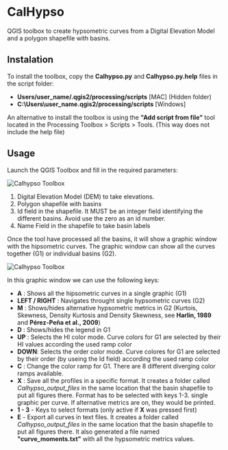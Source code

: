 # CalHypso
QGIS toolbox to create hypsometric curves from a 
Digital Elevation Model and a polygon shapefile with basins. 

## Instalation

To install the toolbox, copy the **Calhypso.py** and **Calhypso.py.help** files in the script folder:
- **Users/user_name/.qgis2/processing/scripts**  [MAC] (Hidden folder)
- **C:\Users\user_name\.qgis2/processing/scripts**   [Windows]

An alternative to install the toolbox is using the **"Add script from file"** tool located in the Processing Toolbox > Scripts > Tools. (This way does not include the help file)

## Usage
Launch the QGIS Toolbox and fill in the required parameters:

![Calhypso Toolbox](https://geolovic.github.io/Calhypso/images/CalypsoToolbox.jpg)

1. Digital Elevation Model (DEM) to take elevations. 
2. Polygon shapefile with basins
3. Id field in the shapefile. It MUST be an integer field identifying the different basins. Avoid use the zero as an id number.
4. Name Field in the shapefile to take basin labels

Once the tool have processed all the basins, it will show a graphic 
window with the hipsometric curves. The graphic window can show all the curves
together (G1) or individual basins (G2).

![Calhypso Toolbox](https://geolovic.github.io/Calhypso/images/Graphic_types.jpg)

In this graphic window we can use the following keys:

* **A** : Shows all the hipsometric curves in a single graphic (G1)
* **LEFT / RIGHT** : Navigates throught single hypsometric curves (G2)
* **M** : Shows/hides alternative hypsometric metrics in G2 (Kurtois, 
Skewness, Density Kurtosis and Density Skewness, see 
**Harlin, 1989** and **Pérez-Peña et al., 2009**)
* **D** : Shows/hides the legend in G1
* **UP** : Selects the HI color mode. Curve colors for G1 are selected by their HI 
values according the used ramp color
* **DOWN**: Selects the order color mode. Curve colores for G1 are selected by 
their order (by useing the Id field) 
according the used ramp color
* **C** : Change the color ramp for G1. There are 8 different diverging color 
ramps available.
* **X** : Save all the profiles in a specific format. It creates a folder called *Calhypso_output_files* in the same location that
the basin shapefile to put all figures there. Format has to be selected with keys 1-3. 
single graphic per curve. If alternative metrics are on, they would be printed. 
* **1 - 3** - Keys to select formats (only active if **X** was pressed first) 
* **E** - Export all curves in text files. It creates a folder called *Calhypso_output_files* in the same location that
the basin shapefile to put all figures there. It also generated a file named **"curve_moments.txt"** with all the hypsometric metrics values.
